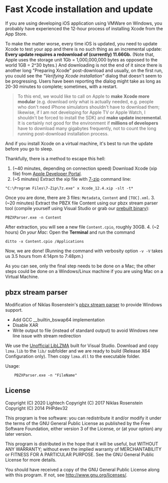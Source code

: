 Fast Xcode installation and update
==================================

If you are using developing iOS application using VMWare on Windows, you probably have experienced the 12-hour process of installing Xcode from the App Store.

To make the matter worse, every time iOS is updated, you need to update Xcode to test your app and there is no such thing as an incremental update: **Every update requires a redownload of (currently) 11.66Gb.** (Note that, Apple uses the storage unit 1Gb = 1,000,000,000 bytes as opposed to the world 1GB = 2^30 bytes.) And downloading is not the end of it since there is another long "Preparing Xcode" post-download and usually, on the first run, you could see the _"Verifying Xcode installation"_ dialog that doesn't seem to be progressing. Users have been reporting the dialog might take as long as 20-30 minutes to complete; sometimes, with a restart.

> To this end, we would like to call on Apple to **make Xcode more modular** (e.g. download only what is actually needed, e.g. people who don't need iPhone simulators shouldn't have to download them; likewise, if I am not developing for Apple TV or Apple Watch, I shouldn't be forced to install the SDK) and **make update incremental**. It is certainly not good for the environment if **millions of developers** have to download many gigabytes frequently, not to count the long running post-download installation process.

And if you install Xcode on a virtual machine, it's best to run the update before you go to sleep.

Thankfully, there is a method to escape this hell:

 1. (~40 minutes, depending on connection speed) Download Xcode (xip file) from [Apple Developer Portal]().
 2. (~5 minutes) Extract the xip file with [7-zip](7-zip.org) command line:
```
"C:\Program Files\7-Zip\7z.exe" x Xcode_12.4.xip -slt -t*
```
Once you are done, there are 3 files: `Metadata`, `Content` and `[TOC].xml`.
 3. (~20 minutes) Extract the PBZX file Content using our pbzx stream parser tool (compile yourself using Visual Studio or grab our [prebuilt binary]()):
```
PBZXParser.exe -n Content
```
After extraction, you will see a new file `Content.cpio`, roughly 30GB.
 4. (~2 hours) _On your Mac_: Open the **Terminal** and run the command
```
ditto -x Content.cpio /Applications
```
Now, we are done! (Running the command with verbosity option `-v -V` takes us 3.5 hours from 4:14pm to 7:48pm.)

As you can see, only the final step needs to be done on a Mac; the other steps could be done on a Windows/Linux machine if you are using Mac on a Virtual Machine.

## pbzx stream parser

Modification of Niklas Rosenstein's [pbzx stream parser](https://github.com/NiklasRosenstein/pbzx) to provide Windows support.
 * Add GCC __builtin_bswap64 implementation
 * Disable XAR
 * Write output to file (instead of standard output) to avoid Windows new line issue with stream redirection

We use the [Unofficial LibLZMA](https://github.com/ShiftMediaProject/liblzma) built for Visual Studio.
Download and copy `lzma.lib` to the `lib/` subfolder and we are ready to build (Release X64 Configuration only).
Then copy `lzma.dll` to the executable folder.

Usage:
```
    PBZXParser.exe -n "FileName"
```

## License

Copyright (C) 2020  Lightech
Copyright (C) 2017  Niklas Rosenstein
Copyright (C) 2014  PHPdev32

This program is free software: you can redistribute it and/or modify
it under the terms of the GNU General Public License as published by
the Free Software Foundation, either version 3 of the License, or
(at your option) any later version.

This program is distributed in the hope that it will be useful,
but WITHOUT ANY WARRANTY; without even the implied warranty of
MERCHANTABILITY or FITNESS FOR A PARTICULAR PURPOSE.  See the
GNU General Public License for more details.

You should have received a copy of the GNU General Public License
along with this program.  If not, see <http://www.gnu.org/licenses/>.
